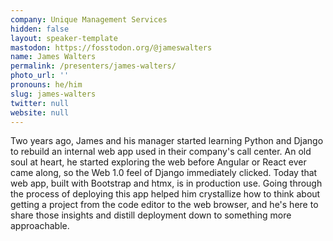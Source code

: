 ```yaml
---
company: Unique Management Services
hidden: false
layout: speaker-template
mastodon: https://fosstodon.org/@jameswalters
name: James Walters
permalink: /presenters/james-walters/
photo_url: ''
pronouns: he/him
slug: james-walters
twitter: null
website: null
---
```


Two years ago, James and his manager started learning Python and Django to rebuild an internal web app used in their company's call center. An old soul at heart, he started exploring the web before Angular or React ever came along, so the Web 1.0 feel of Django immediately clicked. Today that web app, built with Bootstrap and htmx, is in production use. Going through the process of deploying this app helped him crystallize how to think about getting a project from the code editor to the web browser, and he's here to share those insights and distill deployment down to something more approachable.
